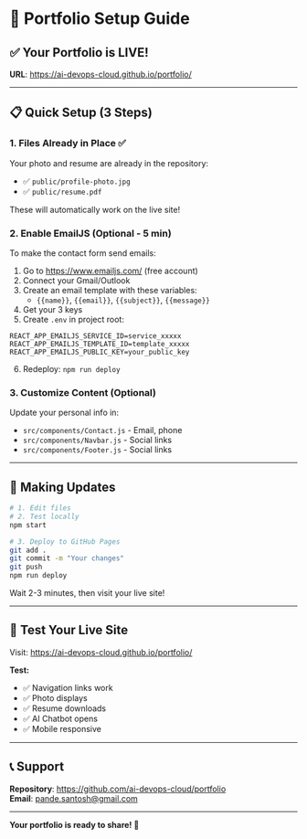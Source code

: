 # 🚀 Portfolio Setup Guide

## ✅ Your Portfolio is LIVE!

**URL**: https://ai-devops-cloud.github.io/portfolio/

---

## 📋 Quick Setup (3 Steps)

### 1. Files Already in Place ✅

Your photo and resume are already in the repository:
- ✅ `public/profile-photo.jpg`
- ✅ `public/resume.pdf`

These will automatically work on the live site!

### 2. Enable EmailJS (Optional - 5 min)

To make the contact form send emails:

1. Go to https://www.emailjs.com/ (free account)
2. Connect your Gmail/Outlook
3. Create an email template with these variables:
   - `{{name}}`, `{{email}}`, `{{subject}}`, `{{message}}`
4. Get your 3 keys
5. Create `.env` in project root:

```env
REACT_APP_EMAILJS_SERVICE_ID=service_xxxxx
REACT_APP_EMAILJS_TEMPLATE_ID=template_xxxxx
REACT_APP_EMAILJS_PUBLIC_KEY=your_public_key
```

6. Redeploy: `npm run deploy`

### 3. Customize Content (Optional)

Update your personal info in:
- `src/components/Contact.js` - Email, phone
- `src/components/Navbar.js` - Social links
- `src/components/Footer.js` - Social links

---

## 🔄 Making Updates

```bash
# 1. Edit files
# 2. Test locally
npm start

# 3. Deploy to GitHub Pages
git add .
git commit -m "Your changes"
git push
npm run deploy
```

Wait 2-3 minutes, then visit your live site!

---

## 🧪 Test Your Live Site

Visit: https://ai-devops-cloud.github.io/portfolio/

**Test:**
- ✅ Navigation links work
- ✅ Photo displays
- ✅ Resume downloads
- ✅ AI Chatbot opens
- ✅ Mobile responsive

---

## 📞 Support

**Repository**: https://github.com/ai-devops-cloud/portfolio  
**Email**: pande.santosh@gmail.com

---

**Your portfolio is ready to share! 🎉**
